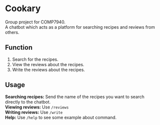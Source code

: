# Cookary
Group project for COMP7940.\
A chatbot which acts as a platform for searching recipes and reviews from others.

## Function
1. Search for the recipes.
2. View the reviews about the recipes.
3. Write the reviews about the recipes.

## Usage
**Searching recipes:** Send the name of the recipes you want to search directly to the chatbot. \
**Viewing reviews:** Use `/reviews` \
**Writing reviews:** Use `/write` \
**Help:** Use `/help` to see some example about command.
